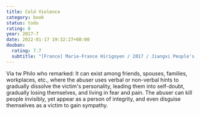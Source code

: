 ```yaml
---
title: Cold Violence
category: book
status: todo
rating: 0
year: 2017-7
date: 2022-01-17 19:32:27+08:00
douban:
  rating: 7.7
  subtitle: "[France] Marie-France Hirigoyen / 2017 / Jiangxi People's Publishing House"
---
```


Via tw Philo who remarked: It can exist among friends, spouses, families, workplaces, etc., where the abuser uses verbal or non-verbal hints to gradually dissolve the victim's personality, leading them into self-doubt, gradually losing themselves, and living in fear and pain. The abuser can kill people invisibly, yet appear as a person of integrity, and even disguise themselves as a victim to gain sympathy.
